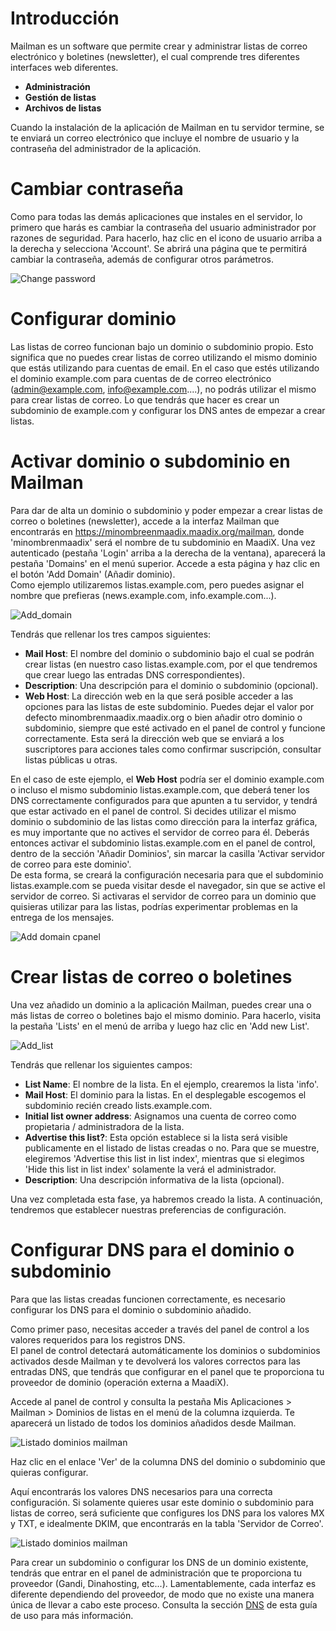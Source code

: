# Introducción  

Mailman es un software que permite crear y administrar listas de correo electrónico y boletines (newsletter), el cual comprende tres diferentes interfaces web diferentes.


* **Administración**    
* **Gestión de listas**    
* **Archivos de listas**    

Cuando la instalación de la aplicación de Mailman en tu servidor termine, se te enviará un correo electrónico que incluye el nombre de usuario y la contraseña del administrador de la aplicación.

# Cambiar contraseña  

Como para todas las demás aplicaciones que instales en el servidor, lo primero que harás es cambiar la contraseña del usuario administrador por razones de seguridad. Para hacerlo, haz clic en el icono de usuario arriba a la derecha y selecciona 'Account'. Se abrirá una página que te permitirá cambiar la contraseña, además de configurar otros parámetros.

![Change password](img/mailman/edit-account.png)

# Configurar dominio

Las listas de correo funcionan bajo un dominio o subdominio propio. Esto significa que no puedes crear listas de correo utilizando el mismo dominio que estás utilizando para cuentas de email. En el caso que estés utilizando el dominio example.com para cuentas de de correo electrónico (admin@example.com, info@example.com....), no podrás utilizar el mismo para crear listas de correo. Lo que tendrás que hacer es crear un subdominio de example.com y configurar los DNS antes de empezar a crear listas.  

# Activar dominio o subdominio en Mailman

Para dar de alta un dominio o subdominio y poder empezar a crear listas de correo o boletines (newsletter), accede a la interfaz Mailman que encontrarás en https://minombreenmaadix.maadix.org/mailman, donde 'minombrenmaadix' será el nombre de tu subdominio en MaadiX. 
Una vez autenticado (pestaña 'Login' arriba a la derecha de la ventana), aparecerá la pestaña 'Domains' en el menú superior. Accede a esta página y haz clic en el botón 'Add Domain' (Añadir dominio).  
Como ejemplo utilizaremos listas.example.com, pero puedes asignar el nombre que prefieras (news.example.com, info.example.com...).


![Add_domain](img/mailman/add-domain.png)


Tendrás que rellenar los tres campos siguientes:

* **Mail Host**: El nombre del dominio o subdominio bajo el cual se podrán crear listas (en nuestro caso listas.example.com, por el que tendremos que crear luego las entradas DNS correspondientes).  
* **Description**: Una descripción para el dominio o subdominio (opcional).  
* **Web Host**: La dirección web en la que será posible acceder a las opciones para las listas de este subdominio. Puedes dejar el valor por defecto minombrenmaadix.maadix.org o bien añadir otro dominio o subdominio, siempre que esté activado en el panel de control y funcione correctamente. Esta será la dirección web que se enviará a los suscriptores para acciones tales como confirmar suscripción, consultar listas públicas u otras.  


En el caso de este ejemplo, el **Web Host** podría ser el dominio example.com o incluso el mismo subdominio listas.example.com, que deberá tener los DNS correctamente configurados para que apunten a tu servidor, y tendrá que estar activado en el panel de control. Si decides utilizar el mismo dominio o subdominio de las listas como dirección para la interfaz gráfica, es muy importante que no actives el servidor de correo para él. Deberás entonces activar el subdominio listas.example.com en el panel de control, dentro de la sección 'Añadir Dominios', sin marcar la casilla 'Activar servidor de correo para este dominio'.  
De esta forma, se creará la configuración necesaria para que el subdominio listas.example.com se pueda visitar desde el navegador, sin que se active el servidor de correo. Si activaras el servidor de correo para un dominio que quisieras utilizar para las listas, podrías experimentar problemas en la entrega de los mensajes.  

![Add domain cpanel](img/mailman/add-domain-cpanel.png)

# Crear listas de correo o boletines  

Una vez añadido un dominio a la aplicación Mailman, puedes crear una o más listas de correo o boletines bajo el mismo dominio. 
Para hacerlo, visita la pestaña 'Lists' en el menú de arriba y luego haz clic en 'Add new List'.  

![Add_list](img/mailman/add-list.png)  

Tendrás que rellenar los siguientes campos:  

* **List Name**: El nombre de la lista. En el ejemplo, crearemos la lista 'info'.  
* **Mail Host**: El dominio para la listas. En el desplegable escogemos el subdominio recién creado lists.example.com.  
* **Initial list owner address**: Asignamos una cuenta de correo como propietaria / administradora de la lista.  
* **Advertise this list?**: Esta opción establece si la lista será visible publicamente en el listado de listas creadas o no. Para que se muestre, elegiremos 'Advertise this list in list index', mientras que si elegimos 'Hide this list in list index' solamente la verá el administrador.
* **Description**: Una descripción informativa de la lista (opcional).  

Una vez completada esta fase, ya habremos creado la lista. A continuación, tendremos que establecer nuestras preferencias de configuración.


# Configurar DNS para el dominio o subdominio  

Para que las listas creadas funcionen correctamente, es necesario configurar los DNS para el dominio o subdominio añadido.  

Como primer paso, necesitas acceder a través del panel de control a los valores requeridos para los registros DNS.  
El panel de control detectará automáticamente los dominios o subdominios activados desde Mailman y te devolverá los valores correctos para las entradas DNS, que tendrás que configurar en el panel que te proporciona tu proveedor de dominio (operación externa a MaadiX).

Accede al panel de control y consulta la pestaña Mis Aplicaciones > Mailman > Dominios de listas en el menú de la columna izquierda. Te aparecerá un listado de todos los dominios añadidos desde Mailman.  

![Listado dominios mailman](img/mailman/mailman-domain-list.png)  


Haz clic en el enlace 'Ver' de la columna DNS del dominio o subdominio que quieras configurar.  

Aquí encontrarás los valores DNS necesarios para una correcta configuración. Si solamente quieres usar este dominio o subdominio para listas de correo, será suficiente que configures los DNS para los valores MX y TXT, e idealmente DKIM, que encontrarás en la tabla 'Servidor de Correo'. 

![Listado dominios mailman](img/mailman/dns-instruccions.png)


Para crear un subdominio o configurar los DNS de un dominio existente, tendrás que entrar en el panel de administración que te proporciona tu proveedor (Gandi, Dinahosting, etc...). Lamentablemente, cada interfaz es diferente dependiendo del proveedor, de modo que no existe una manera única de llevar a cabo este proceso. Consulta la sección [DNS](dns) de esta guía de uso para más información.


